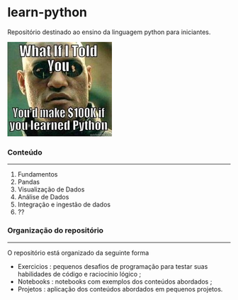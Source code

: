 # learn-python

Repositório destinado ao ensino da linguagem python para iniciantes.

<img src="imgs/python.jpg" style="max-width:1000px; "/>


### Conteúdo
---
1. Fundamentos
2. Pandas
3. Visualização de Dados
4. Análise de Dados
5. Integração e ingestão de dados
7. ??

### Organização do repositório
---
O repositório está organizado da seguinte forma
- Exercicios : pequenos desafios de programação para testar suas habilidades de código e raciocínio lógico ;
- Notebooks : notebooks com exemplos dos conteúdos abordados ;
- Projetos : aplicação dos conteúdos abordados em pequenos projetos. 

